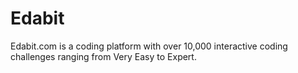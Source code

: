 # Edabit

Edabit.com is a coding platform with over 10,000 interactive coding challenges ranging from Very Easy to Expert. 
